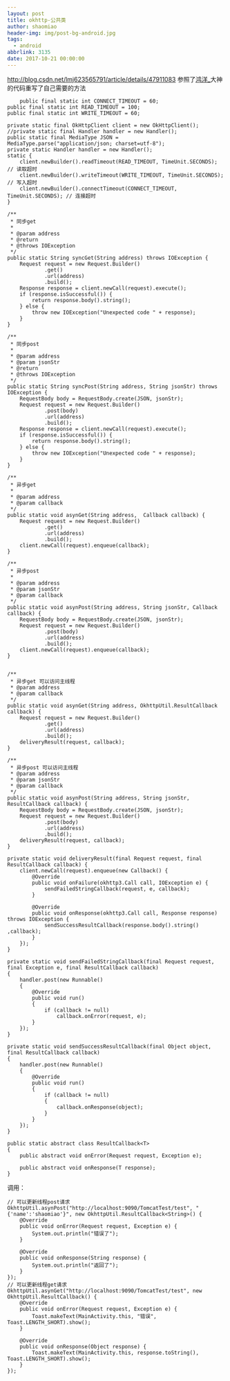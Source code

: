 ```yaml
---
layout: post
title: okhttp-公共类
author: shaomiao
header-img: img/post-bg-android.jpg
tags:
  - android
abbrlink: 3135
date: 2017-10-21 00:00:00
---
```

http://blog.csdn.net/lmj623565791/article/details/47911083
参照了[鸿洋_](http://my.csdn.net/lmj623565791)大神的代码重写了自己需要的方法

		public final static int CONNECT_TIMEOUT = 60;
	public final static int READ_TIMEOUT = 100;
	public final static int WRITE_TIMEOUT = 60;

	private static final OkHttpClient client = new OkHttpClient();
	//private static final Handler handler = new Handler();
	public static final MediaType JSON = MediaType.parse("application/json; charset=utf-8");
	private static Handler handler = new Handler();
	static {
		client.newBuilder().readTimeout(READ_TIMEOUT, TimeUnit.SECONDS); // 读取超时
		client.newBuilder().writeTimeout(WRITE_TIMEOUT, TimeUnit.SECONDS); // 写入超时
		client.newBuilder().connectTimeout(CONNECT_TIMEOUT, TimeUnit.SECONDS); // 连接超时
	}

	/**
	 * 同步get
	 *
	 * @param address
	 * @return
	 * @throws IOException
	 */
	public static String syncGet(String address) throws IOException {
		Request request = new Request.Builder()
				.get()
				.url(address)
				.build();
		Response response = client.newCall(request).execute();
		if (response.isSuccessful()) {
			return response.body().string();
		} else {
			throw new IOException("Unexpected code " + response);
		}
	}

	/**
	 * 同步post
	 *
	 * @param address
	 * @param jsonStr
	 * @return
	 * @throws IOException
	 */
	public static String syncPost(String address, String jsonStr) throws IOException {
		RequestBody body = RequestBody.create(JSON, jsonStr);
		Request request = new Request.Builder()
				.post(body)
				.url(address)
				.build();
		Response response = client.newCall(request).execute();
		if (response.isSuccessful()) {
			return response.body().string();
		} else {
			throw new IOException("Unexpected code " + response);
		}
	}

	/**
	 * 异步get
	 *
	 * @param address
	 * @param callback
	 */
	public static void asynGet(String address,  Callback callback) {
		Request request = new Request.Builder()
				.get()
				.url(address)
				.build();
		client.newCall(request).enqueue(callback);
	}

	/**
	 * 异步post
	 *
	 * @param address
	 * @param jsonStr
	 * @param callback
	 */
	public static void asynPost(String address, String jsonStr, Callback callback) {
		RequestBody body = RequestBody.create(JSON, jsonStr);
		Request request = new Request.Builder()
				.post(body)
				.url(address)
				.build();
		client.newCall(request).enqueue(callback);
	}


	/**
	 * 异步get 可以访问主线程
	 * @param address
	 * @param callback
	 */
	public static void asynGet(String address, OkhttpUtil.ResultCallback callback) {
		Request request = new Request.Builder()
				.get()
				.url(address)
				.build();
		deliveryResult(request, callback);
	}

	/**
	 * 异步post 可以访问主线程
	 * @param address
	 * @param jsonStr
	 * @param callback
	 */
	public static void asynPost(String address, String jsonStr, ResultCallback callback) {
		RequestBody body = RequestBody.create(JSON, jsonStr);
		Request request = new Request.Builder()
				.post(body)
				.url(address)
				.build();
		deliveryResult(request, callback);
	}

	private static void deliveryResult(final Request request, final ResultCallback callback) {
		client.newCall(request).enqueue(new Callback() {
			@Override
			public void onFailure(okhttp3.Call call, IOException e) {
				sendFailedStringCallback(request, e, callback);
			}

			@Override
			public void onResponse(okhttp3.Call call, Response response) throws IOException {
				sendSuccessResultCallback(response.body().string() ,callback);
			}
		});
	}

	private static void sendFailedStringCallback(final Request request, final Exception e, final ResultCallback callback)
	{
		handler.post(new Runnable()
		{
			@Override
			public void run()
			{
				if (callback != null)
					callback.onError(request, e);
			}
		});
	}

	private static void sendSuccessResultCallback(final Object object, final ResultCallback callback)
	{
		handler.post(new Runnable()
		{
			@Override
			public void run()
			{
				if (callback != null)
				{
					callback.onResponse(object);
				}
			}
		});
	}

	public static abstract class ResultCallback<T>
	{
		public abstract void onError(Request request, Exception e);

		public abstract void onResponse(T response);
	}




调用：


	// 可以更新线程post请求
	OkhttpUtil.asynPost("http://localhost:9090/TomcatTest/test", "{'name':'shaomiao'}", new OkhttpUtil.ResultCallback<String>() {
		@Override
		public void onError(Request request, Exception e) {
			System.out.println("错误了");
		}

		@Override
		public void onResponse(String response) {
			System.out.println("返回了");
		}
	});
	// 可以更新线程get请求
	OkhttpUtil.asynGet("http://localhost:9090/TomcatTest/test", new OkhttpUtil.ResultCallback() {
		@Override
		public void onError(Request request, Exception e) {
			Toast.makeText(MainActivity.this, "错误", Toast.LENGTH_SHORT).show();
		}

		@Override
		public void onResponse(Object response) {
			Toast.makeText(MainActivity.this, response.toString(), Toast.LENGTH_SHORT).show();
		}
	});
